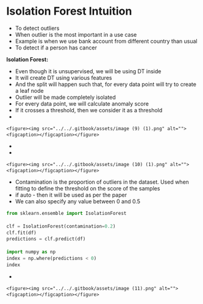 # Isolation Forest Intuition

* To detect outliers
* When outlier is the most important in a use case
* Example is when we use bank account from different country than usual
* To detect if a person has cancer

**Isolation Forest:**

* Even though it is unsupervised, we will be using DT inside
* It will create DT using various features
* And the split will happen such that, for every data point will try to create a leaf node
* Outlier will be made completely isolated
* For every data point, we will calculate anomaly score
* If it crosses a threshold, then we consider it as a threshold
*

    <figure><img src="../../.gitbook/assets/image (9) (1).png" alt=""><figcaption></figcaption></figure>
* &#x20;
*

    <figure><img src="../../.gitbook/assets/image (10) (1).png" alt=""><figcaption></figcaption></figure>


* Contamination is the proportion of outliers in the dataset. Used when fitting to define the threshold on the score of the samples
* if auto - then it will be used as per the paper
* We can also specify any value between 0 and 0.5

```python
from sklearn.ensemble import IsolationForest

clf = IsolationForest(contamination=0.2)
clf.fit(df)
predictions = clf.predict(df)

import numpy as np
index = np.where(predictions < 0)
index
```

*

    <figure><img src="../../.gitbook/assets/image (11).png" alt=""><figcaption></figcaption></figure>
